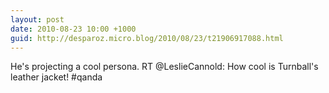 ```yaml
---
layout: post
date: 2010-08-23 10:00 +1000
guid: http://desparoz.micro.blog/2010/08/23/t21906917088.html
---
```

He's projecting a cool persona. RT @LeslieCannold: How cool is Turnball's leather jacket! #qanda
